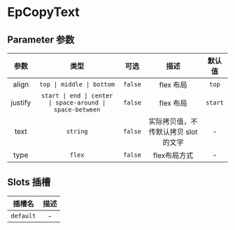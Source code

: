 # EpCopyText
## Parameter 参数
| 参数 | 类型 | 可选 | 描述 | 默认值 |
| :-------: | :-------: | :-------: | :-------: | :-------: |
| align | `top \| middle \| bottom` | `false` | flex 布局 | `top`|
| justify | `start \| end \| center \| space-around \| space-between` | `false` | flex 布局 | `start`|
| text | `string` | `false` | 实际拷贝值，不传默认拷贝 slot 的文字 | -|
| type | `flex` | `false` | flex布局方式 | -|
## Slots 插槽
|    插槽名    |  描述   |
|:---------:|:-----:|
| `default` | - |
